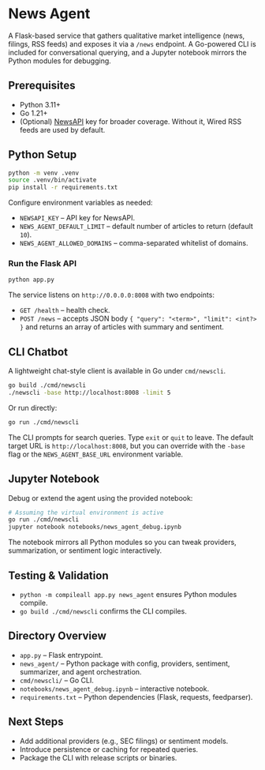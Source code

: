 # News Agent

A Flask-based service that gathers qualitative market intelligence (news, filings, RSS feeds) and exposes it via a `/news` endpoint. A Go-powered CLI is included for conversational querying, and a Jupyter notebook mirrors the Python modules for debugging.

## Prerequisites

- Python 3.11+
- Go 1.21+
- (Optional) [NewsAPI](https://newsapi.org/) key for broader coverage. Without it, Wired RSS feeds are used by default.

## Python Setup

```bash
python -m venv .venv
source .venv/bin/activate
pip install -r requirements.txt
```

Configure environment variables as needed:

- `NEWSAPI_KEY` – API key for NewsAPI.
- `NEWS_AGENT_DEFAULT_LIMIT` – default number of articles to return (default `10`).
- `NEWS_AGENT_ALLOWED_DOMAINS` – comma-separated whitelist of domains.

### Run the Flask API

```bash
python app.py
```

The service listens on `http://0.0.0.0:8008` with two endpoints:

- `GET /health` – health check.
- `POST /news` – accepts JSON body `{ "query": "<term>", "limit": <int?> }` and returns an array of articles with summary and sentiment.

## CLI Chatbot

A lightweight chat-style client is available in Go under `cmd/newscli`.

```bash
go build ./cmd/newscli
./newscli -base http://localhost:8008 -limit 5
```

Or run directly:

```bash
go run ./cmd/newscli
```

The CLI prompts for search queries. Type `exit` or `quit` to leave. The default target URL is `http://localhost:8008`, but you can override with the `-base` flag or the `NEWS_AGENT_BASE_URL` environment variable.

## Jupyter Notebook

Debug or extend the agent using the provided notebook:

```bash
# Assuming the virtual environment is active
go run ./cmd/newscli
jupyter notebook notebooks/news_agent_debug.ipynb
```

The notebook mirrors all Python modules so you can tweak providers, summarization, or sentiment logic interactively.

## Testing & Validation

- `python -m compileall app.py news_agent` ensures Python modules compile.
- `go build ./cmd/newscli` confirms the CLI compiles.

## Directory Overview

- `app.py` – Flask entrypoint.
- `news_agent/` – Python package with config, providers, sentiment, summarizer, and agent orchestration.
- `cmd/newscli/` – Go CLI.
- `notebooks/news_agent_debug.ipynb` – interactive notebook.
- `requirements.txt` – Python dependencies (Flask, requests, feedparser).

## Next Steps

- Add additional providers (e.g., SEC filings) or sentiment models.
- Introduce persistence or caching for repeated queries.
- Package the CLI with release scripts or binaries.
